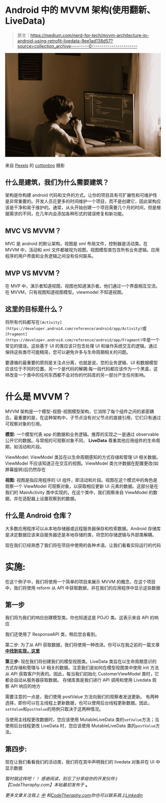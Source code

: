 # Android 中的 MVVM 架构(使用翻新、LiveData)

> 原文：<https://medium.com/nerd-for-tech/mvvm-architecture-in-android-using-retrofit-livedata-9ee1ad138d57?source=collection_archive---------0----------------------->

![](img/7ea2e56fa1e62720863374ef4af74f31.png)

来自 [Pexels](https://www.pexels.com/photo/boy-in-white-t-shirt-sitting-on-chair-in-front-of-computer-4709285/?utm_content=attributionCopyText&utm_medium=referral&utm_source=pexels) 的 [cottonbro](https://www.pexels.com/@cottonbro?utm_content=attributionCopyText&utm_medium=referral&utm_source=pexels) 摄影

## 什么是建筑，我们为什么需要建筑？

架构是你构建 android 代码和文件的方式。让你的项目具有可扩展性和可维护性是非常重要的。开发人员花更多的时间维护一个项目，而不是创建它，因此架构应该是干净和易于维护的。通常，从头开始创建一个项目需要几个月的时间，但是根据需求的不同，在几年内会添加各种形式的错误修复和新功能。

## MVC VS MVVM？

MVC 是 android 的默认架构，视图是 xml 布局文件，控制器是活动类。在 MVVM 中，活动和 xml 文件都被视为视图，视图模型类包含所有业务逻辑。应用程序的用户界面和业务逻辑之间没有任何联系。

## MVP VS MVVM？

在 MVP 中，演示者知道视图，视图也知道演示者。他们通过一个界面相互交流。在 MVVM，只有视图知道视图模型。viewmodel 不知道视图。

## 这里的目标是什么？

将所有代码都写在`[Activity](https://developer.android.com/reference/android/app/Activity)`或`[Fragment](https://developer.android.com/reference/android/app/Fragment)`中是一个常见的错误。这些基于 UI 的类应该只包含处理 UI 和操作系统交互的逻辑。通过保持这些类尽可能精简，您可以避免许多与生命周期相关的问题。

要遵循的最重要的原则是关注点分离，也就是说，您的业务逻辑、UI 和数据模型应该位于不同的位置。另一个是代码的解耦:每一段代码都应该作为一个黑盒，这样改变一个类中的任何东西都不会对你的代码库的另一部分产生任何影响。

# 什么是 MVVM？

MVVM 架构是一个模型-视图-视图模型架构，它消除了每个组件之间的紧密耦合。最重要的是，在这种架构中，子节点没有对父节点的直接引用，它们只有通过可观察对象的引用。

**模型:** 一个模型代表 app 的数据和业务逻辑。推荐的实现之一是通过 observable 公开它的数据。与常规的可观察对象不同， **LiveData** 尊重其他应用组件的生命周期，如活动和片段。

ViewModel:
ViewModel 类旨在以生命周期感知的方式存储和管理 UI 相关数据。ViewModel 不应该知道正在交互的视图。ViewModel 类允许数据在配置更改(如屏幕旋转)后仍然存在

**视图:**
视图是指应用程序的 UI 组件，即活动和片段。视图在这个模式中的角色是观察一个 ViewModel 可观察对象，以获取相应更新 UI 元素的数据。这部分是在我们的 MainActivity 类中实现的，在这个类中，我们观察来自 ViewModel 的数据，并在适配器上设置观察到的数据。

## 什么是 Android 仓库？

大多数应用程序可以从本地存储器或远程服务器保存和检索数据。Android 存储库是决定数据应该来自服务器还是本地存储的类，将您的存储逻辑与外部类解耦。

现在我们已经熟悉了我们将在项目中使用的各种术语。让我们看看实际运行的代码

# 实施:

在这个例子中，我们将使用一个简单的项目来展示 MVVM 的概念，在这个项目中，我们将使用 reform 从 API 中获取数据，并在我们的应用程序中显示这些数据

## 第一步

我们将为我们的响应创建模型类。你也知道这是 POJO 类。这表示来自 API 的响应

我们还使用了 ResponseAPI 类，稍后您会看到。

第二步:
为了从 API 获取数据，我们将使用一种改进。你可以在我之前的一篇文章 [**中找到实现，这里**](/nerd-for-tech/using-retrofit-2-for-api-calls-674f59355383)

**第三步:** 现在我们将创建我们的模型视图类。LiveData 类旨在以生命周期意识的方式存储和管理与 UI 相关的数据。注意我们是如何在模型视图类中使用 init 方法从 API 获取客户列表的。因此，每当我们初始化 CustomerViewModel 类时，它都会自动从服务器获取数据。
存储库类是我们进行 API 调用和使用 Livedata 观察 API 响应的地方

需要注意的一点是，我们使用 postValue 方法向我们的观察者发送更新。
有两种选择，即你可以在主线程上更新数据，也可以使用后台线程更新数据。因此，`setValue`和`postValue`的用例只取决于这两种情况。

当使用主线程更改数据时，您应该使用 MutableLiveData 类的`setValue`方法；当使用后台线程更改 LiveData 时，您应该使用 MutableLiveData 类的`postValue`方法。

## 第四步:

现在让我们看看我们的活动类，我们将在其中声明我们的 livedata 对象并在 UI 中显示数据

*暂时就这样吧！！
感谢阅读，别忘了分享给你的开发伙伴:)【CodeTheraphy.com】本帖最初发布于*[](https://www.codetheraphy.com/) **。**

**更多文章关注我上* [*中*](/@nandishswarup) *和*[*CodeTheraphy.com*](https://www.codetheraphy.com/)*你也可以联系我上*[*LinkedIn*](http://www.linkedin.com/in/nandish-swarup)*